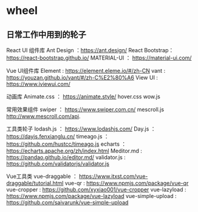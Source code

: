 # wheel

## 日常工作中用到的轮子

React UI 组件库
Ant Design ：https://ant.design/
React Bootstrap： https://react-bootstrap.github.io/ 
MATERIAL-UI ：  https://material-ui.com/ 


Vue UI组件库
Element : https://element.eleme.io/#/zh-CN
vant : https://youzan.github.io/vant/#/zh-C%E2%80%A6
View UI :  https://www.iviewui.com/ 

动画库
 Animate.css ：  https://animate.style/
 hover.css
 wow.js
 
常用效果组件
swiper ： https://www.swiper.com.cn/
mescroll.js   http://www.mescroll.com/api.

工具类轮子
lodash.js ：  https://www.lodashjs.com/
Day.js  ： https://dayjs.fenxianglu.cn/ 
timeago.js ：  https://github.com/hustcc/timeago.js
echarts  ：  https://echarts.apache.org/zh/index.html
Meditor.md  :  https://pandao.github.io/editor.md/
validator.js :   https://github.com/validatorjs/validator.js 

Vue工具类
vue-draggable ：  https://www.itxst.com/vue-draggable/tutorial.html
 vue-qr :   https://www.npmjs.com/package/vue-qr
 vue-cropper :   https://github.com/xyxiao001/vue-cropper
 vue-lazyload :   https://www.npmjs.com/package/vue-lazyload
 vue-simple-upload :   https://github.com/saivarunk/vue-simple-upload
